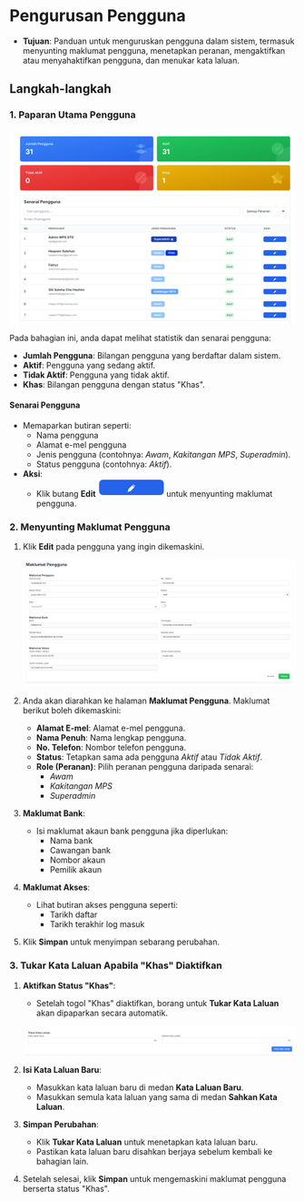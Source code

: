 # **Pengurusan Pengguna**

- **Tujuan**: Panduan untuk menguruskan pengguna dalam sistem, termasuk menyunting maklumat pengguna, menetapkan peranan, mengaktifkan atau menyahaktifkan pengguna, dan menukar kata laluan.

## **Langkah-langkah**

### **1. Paparan Utama Pengguna**

![Rujuk Gambar 1](../../images/admin/paparan-pengguna.png)

Pada bahagian ini, anda dapat melihat statistik dan senarai pengguna:

- **Jumlah Pengguna**: Bilangan pengguna yang berdaftar dalam sistem.
- **Aktif**: Pengguna yang sedang aktif.
- **Tidak Aktif**: Pengguna yang tidak aktif.
- **Khas**: Bilangan pengguna dengan status "Khas".

#### **Senarai Pengguna**

- Memaparkan butiran seperti:
  - Nama pengguna
  - Alamat e-mel pengguna
  - Jenis pengguna (contohnya: _Awam_, _Kakitangan MPS_, _Superadmin_).
  - Status pengguna (contohnya: _Aktif_).
- **Aksi**:
  - Klik butang **Edit** ![Edit Button](../../images/admin/butang-edit-pengguna.png) untuk menyunting maklumat pengguna.

### **2. Menyunting Maklumat Pengguna**

1. Klik **Edit** pada pengguna yang ingin dikemaskini.

   ![Rujuk Gambar 2](../../images/admin/maklumat-pengguna.png)

2. Anda akan diarahkan ke halaman **Maklumat Pengguna**. Maklumat berikut boleh dikemaskini:

   - **Alamat E-mel**: Alamat e-mel pengguna.
   - **Nama Penuh**: Nama lengkap pengguna.
   - **No. Telefon**: Nombor telefon pengguna.
   - **Status**: Tetapkan sama ada pengguna _Aktif_ atau _Tidak Aktif_.
   - **Role (Peranan)**: Pilih peranan pengguna daripada senarai:
     - _Awam_
     - _Kakitangan MPS_
     - _Superadmin_

3. **Maklumat Bank**:

   - Isi maklumat akaun bank pengguna jika diperlukan:
     - Nama bank
     - Cawangan bank
     - Nombor akaun
     - Pemilik akaun

4. **Maklumat Akses**:

   - Lihat butiran akses pengguna seperti:
     - Tarikh daftar
     - Tarikh terakhir log masuk

5. Klik **Simpan** untuk menyimpan sebarang perubahan.

### **3. Tukar Kata Laluan Apabila "Khas" Diaktifkan**

1. **Aktifkan Status "Khas"**:

   - Setelah togol "Khas" diaktifkan, borang untuk **Tukar Kata Laluan** akan dipaparkan secara automatik.

   ![Rujuk Gambar 2](../../images/admin/tukar-kata-laluan.png)

2. **Isi Kata Laluan Baru**:

   - Masukkan kata laluan baru di medan **Kata Laluan Baru**.
   - Masukkan semula kata laluan yang sama di medan **Sahkan Kata Laluan**.

3. **Simpan Perubahan**:

   - Klik **Tukar Kata Laluan** untuk menetapkan kata laluan baru.
   - Pastikan kata laluan baru disahkan berjaya sebelum kembali ke bahagian lain.

4. Setelah selesai, klik **Simpan** untuk mengemaskini maklumat pengguna berserta status "Khas".
